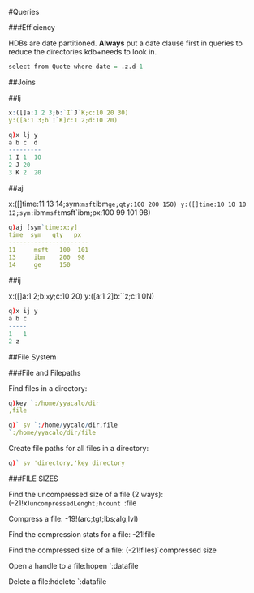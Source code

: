 #Queries

###Efficiency

HDBs are date partitioned.
**Always** put a date clause first in queries to reduce the directories kdb+needs to look in.

```q
select from Quote where date = .z.d-1
```
##Joins

##lj
```q
x:([]a:1 2 3;b:`I`J`K;c:10 20 30)
y:([a:1 3;b`I`K]c:1 2;d:10 20)
```
```q
q)x lj y
a b c  d
---------
1 I 1  10
2 J 20
3 K 2  20
```
##aj 

x:([]time:11 13 14;sym:`msft`ibm`ge;qty:100 200 150)
y:([]time:10 10 10 12;sym:`ibm`msft`msft`ibm;px:100 99 101 98)
```q
q)aj [sym`time;x;y]
time  sym   qty   px 
----------------------
11     msft   100  101
13     ibm    200  98
14     ge     150
```
##ij

x:([]a:1 2;b:`x`y;c:10 20)
y:([a:1 2]b:``z;c:1 0N)
```q
q)x ij y 
a b c
-----
1   1
2 z
```
##File System

###File and Filepaths

Find files in a directory:
```q
q)key `:/home/yyacalo/dir
,file
```
```q
q)` sv `:/home/yycalo/dir,file
`:/home/yyacalo/dir/file
```
Create file paths for all files in a directory:
```q
q)` sv 'directory,'key directory
```
###FILE SIZES

Find the uncompressed size of a file (2 ways):(-21!x)`uncompressedLenght;hcount `:file

Compress a file: -19!(arc;tgt;lbs;alg;lvl)

Find the compression stats for a file: -21!file

Find the compressed size of a file: (-21!files)`compressed size

Open a handle to a file:hopen `:datafile

Delete a file:hdelete `:datafile

